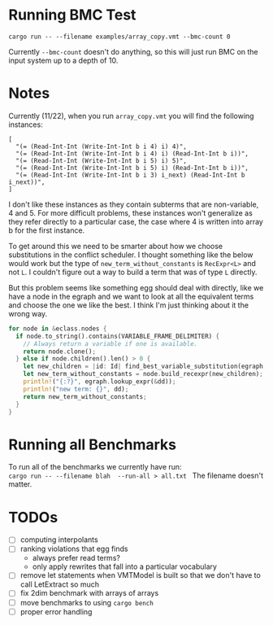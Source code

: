 # Running BMC Test

`cargo run -- --filename examples/array_copy.vmt --bmc-count 0`

Currently `--bmc-count` doesn't do anything, so this will just run BMC on the input system up to a depth of 10. 

# Notes
Currently (11/22), when you run `array_copy.vmt` you will find the following instances: 

```
[
  "(= (Read-Int-Int (Write-Int-Int b i 4) i) 4)",
  "(= (Read-Int-Int (Write-Int-Int b i 4) i) (Read-Int-Int b i))",
  "(= (Read-Int-Int (Write-Int-Int b i 5) i) 5)",
  "(= (Read-Int-Int (Write-Int-Int b i 5) i) (Read-Int-Int b i))",
  "(= (Read-Int-Int (Write-Int-Int b i 3) i_next) (Read-Int-Int b i_next))",
]
```

I don't like these instances as they contain subterms that are non-variable, 4 and 5. 
For more difficult problems, these instances won't generalize as they refer directly
to a particular case, the case where 4 is written into array b for the first instance. 

To get around this we need to be smarter about how we choose substitutions in the 
conflict scheduler. I thought something like the below would work but the type 
of `new_term_without_constants` is `RecExpr<L>` and not `L`. I couldn't figure
out a way to build a term that was of type `L` directly. 

But this problem seems like something egg should deal with directly, like we have a 
node in the egraph and we want to look at all the equivalent terms and choose the 
one we like the best. I think I'm just thinking about it the wrong way. 

```rust
for node in &eclass.nodes {
  if node.to_string().contains(VARIABLE_FRAME_DELIMITER) {
    // Always return a variable if one is available.
    return node.clone();
  } else if node.children().len() > 0 {
    let new_children = |id: Id| find_best_variable_substitution(egraph, &egraph[id]);
    let new_term_without_constants = node.build_recexpr(new_children);
    println!("{:?}", egraph.lookup_expr(&dd));
    println!("new term: {}", dd);
    return new_term_without_constants;
  }
}
```

# Running all Benchmarks 
To run all of the benchmarks we currently have run:  
`cargo run -- --filename blah  --run-all > all.txt `
The filename doesn't matter. 


# TODOs

- [ ] computing interpolants
- [ ] ranking violations that egg finds
  - always prefer read terms?
  - only apply rewrites that fall into a particular vocabulary
- [ ] remove let statements when VMTModel is built so that we don't have to call LetExtract so much
- [ ] fix 2dim benchmark with arrays of arrays
- [ ] move benchmarks to using `cargo bench`
- [ ] proper error handling
